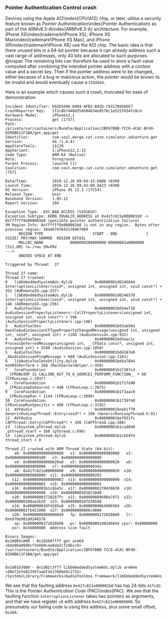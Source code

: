 ### Pointer Authentication Control crash

Devices using the Apple A12\index{CPU!A12} chip, or later, utilise a security feature known as _Pointer Authentication_\index{Pointer Authentication} as part of the ARMv8.3-A\index{ARM!v8.3-A} architecture.  For example, iPhone XS\index{trademark!iPhone XS}, iPhone XS Max\index{trademark!iPhone XS Max}, and iPhone XR\index{trademark!iPhone XR} use the A12 chip.  The basic idea is that there unused bits in a 64-bit pointer because it can already address such a vast range of addresses, only 40 bits are allocated to such purposes. @iospac  The remaining bits can therefore be used to store a hash value computed after combining the intended pointer address with a context value and a secret key.  Then if the pointer address were to be changed, either because of a bug or malicious action, the pointer would be known to be invalid and would eventually cause a `SIGSEGV`.

Here is an example which causes such a crash, truncated for ease of demonstration:

```
Incident Identifier: 692E5696-6994-4FB3-B42D-C9317D956EE7
CrashReporter Key:   1f2cdb7448d354584634e8576c1e5257634fc0cd
Hardware Model:      iPhone12,1
Process:             get [1737]
Path:                /private/var/containers/Bundle/Application/2BF678BB-7CC6-4CAC-BF49-0298B611F1BA/get.app/get
Identifier:          com.soul.merge.cat.cute.simulator.adventure.get
Version:             44 (1.4.4)
AppStoreTools:       11C29
AppVariant:          1:iPhone12,1:13
Code Type:           ARM-64 (Native)
Role:                Foreground
Parent Process:      launchd [1]
Coalition:           com.soul.merge.cat.cute.simulator.adventure.get [757]

Date/Time:           2019-12-26 09:54:15.6806 +0300
Launch Time:         2019-12-26 09:43:08.8423 +0300
OS Version:          iPhone OS 13.3 (17C54)
Release Type:        User
Baseband Version:    1.03.12
Report Version:      104

Exception Type:  EXC_BAD_ACCESS (SIGSEGV)
Exception Subtype: KERN_INVALID_ADDRESS at 0x41fc821e000001b0 -> 0xffffff9e000001b0 (possible pointer authentication failure)
VM Region Info: 0xffffff9e000001b0 is not in any region.  Bytes after previous region: 18446743641528467889
      REGION TYPE                      START - END             [ VSIZE] PRT/MAX SHRMOD  REGION DETAIL
      MALLOC_NANO            0000000280000000-00000002a0000000 [512.0M] rw-/rwx SM=PRV
--->
      UNUSED SPACE AT END

Triggered by Thread:  27

Thread 27 name:
Thread 27 Crashed:
0   libEmbeddedSystemAUs.dylib          0x00000001d0246644 InterruptionListener(void*, unsigned int, unsigned int, void const*) + 352 (AURemoteIO.cpp:257)
1   libEmbeddedSystemAUs.dylib          0x00000001d0246578 InterruptionListener(void*, unsigned int, unsigned int, void const*) + 148 (AURemoteIO.cpp:256)
2   AudioToolbox                        0x00000001bd34e710 AudioSessionPropertyListeners::CallPropertyListeners(unsigned int, unsigned int, void const*) + 596 (AudioSessionPropertyListeners.cpp:146)
3   AudioToolbox                        0x00000001bd3ab564 HandleAudioSessionCFTypePropertyChangedMessage(unsigned int, unsigned int, void*, unsigned int) + 1104 (AudioSession.cpp:932)
4   AudioToolbox                        0x00000001bd3aac1c ProcessDeferredMessage(unsigned int, __CFData const*, unsigned int, unsigned int) + 2540 (AudioSession.cpp:1050)
5   AudioToolbox                        0x00000001bd4187e0 _XAudioSessionPingMessage + 688 (AudioSession.cpp:1161)
6   libAudioToolboxUtility.dylib        0x00000001bd4a76b4 mshMIGPerform + 268 (MachServerHelper.c:450)
7   CoreFoundation                      0x00000001b1f207c4 __CFRUNLOOP_IS_CALLING_OUT_TO_A_SOURCE1_PERFORM_FUNCTION__ + 60 (CFRunLoop.c:1937)
8   CoreFoundation                      0x00000001b1f1fe90 __CFRunLoopDoSource1 + 448 (CFRunLoop.c:2075)
9   CoreFoundation                      0x00000001b1f1aac8 __CFRunLoopRun + 2144 (CFRunLoop.c:3098)
10  CoreFoundation                      0x00000001b1f19f40 CFRunLoopRunSpecific + 480 (CFRunLoop.c:3192)
11  AVFAudio                            0x00000001beeb1f70 GenericRunLoopThread::Entry(void*) + 160 (GenericRunLoopThread.h:91)
12  AVFAudio                            0x00000001bef031fc CAPThread::Entry(CAPThread*) + 208 (CAPThread.cpp:286)
13  libsystem_pthread.dylib             0x00000001b1cad840 _pthread_start + 168 (pthread.c:896)
14  libsystem_pthread.dylib             0x00000001b1cb59f4 thread_start + 8

Thread 27 crashed with ARM Thread State (64-bit):
    x0: 0x0000000000000000   x1: 0x0000000000000000   x2: 0x0000000000000100   x3: 0x0000000000000000
    x4: 0x00000000000020a0   x5: 0x0000000000000020   x6: 0x0000000000000000   x7: 0x00000000000003da
    x8: 0x41fc821e00000000   x9: 0x0000000000000020  x10: 0x0000000000000000  x11: 0x0000000000000202
   x12: 0x0000000000000002  x13: 0x0000000000000000  x14: 0x0000000000000002  x15: 0x0000000000000001
   x16: 0x00000001b1c6b43c  x17: 0x00000001f0430630  x18: 0x0000000000000000  x19: 0x0000000103823040
   x20: 0x00000001710287fc  x21: 0x00000000696e7472  x22: 0x0000000108aa3b28  x23: 0x000000010fd10588
   x24: 0x000000010fd105a0  x25: 0x0000000064696564  x26: 0x00000001fb421000  x27: 0x00000000006c9000
   x28: 0x0000000000000049   fp: 0x0000000171028660   lr: 0xe970e981d0246578
    sp: 0x0000000171028600   pc: 0x00000001d0246644 cpsr: 0x80000000
   esr: 0x56000080  Address size fault

Binary Images:
0x10005c000 - 0x102687fff get arm64  <bde08a08d8cf3e6b8cee8ab2cf246ccb> /var/containers/Bundle/Application/2BF678BB-7CC6-4CAC-BF49-0298B611F1BA/get.app/get
.
.
0x1d01b7000 - 0x1d02c3fff libEmbeddedSystemAUs.dylib arm64e  <48e72efe02243faabf3e1760bb4c2731> /System/Library/Frameworks/AudioToolbox.framework/libEmbeddedSystemAUs.dylib
```

We see that the faulting address `0x41fc821e000001b0` has top 24-bits `41fc82`.  This is the _Pointer Authentication Code_ (PAC)\index{PAC}.
We see that the faulting function `InterruptionListener` takes two pointers as arguments, and that we have register `x8` with address `0x41fc821e00000000`.  So presumably our failing code is using this address, plus some small offset, `0x1b0`.
